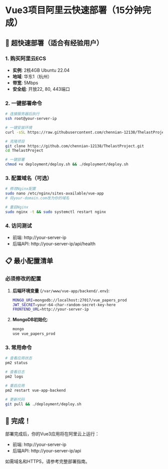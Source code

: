 # Vue3项目阿里云快速部署（15分钟完成）

## 🚀 超快速部署（适合有经验用户）

### 1. 购买阿里云ECS
- **实例**: 2核4GB Ubuntu 22.04
- **地域**: 华东1（杭州）
- **带宽**: 5Mbps
- **安全组**: 开放22, 80, 443端口

### 2. 一键部署命令

```bash
# 连接服务器后执行
ssh root@your-server-ip

# 一键安装环境
curl -sSL https://raw.githubusercontent.com/chennian-12138/ThelastProject/main/deployment/aliyun-setup.sh | bash

# 克隆项目
git clone https://github.com/chennian-12138/ThelastProject.git
cd ThelastProject

# 一键部署
chmod +x deployment/deploy.sh && ./deployment/deploy.sh
```

### 3. 配置域名（可选）

```bash
# 修改Nginx配置
sudo nano /etc/nginx/sites-available/vue-app
# 将your-domain.com改为你的域名

# 重启Nginx
sudo nginx -t && sudo systemctl restart nginx
```

### 4. 访问测试
- 前端: http://your-server-ip
- 后端API: http://your-server-ip/api/health

## 📋 最小配置清单

### 必须修改的配置
1. **后端环境变量** (`/var/www/vue-app/backend/.env`):
   ```bash
   MONGO_URI=mongodb://localhost:27017/vue_papers_prod
   JWT_SECRET=your-64-char-random-secret-key-here
   FRONTEND_URL=http://your-server-ip
   ```

2. **MongoDB初始化**:
   ```bash
   mongo
   use vue_papers_prod
   ```

### 3. 常用命令
```bash
# 查看应用状态
pm2 status

# 查看日志
pm2 logs

# 重启应用
pm2 restart vue-app-backend

# 更新代码
git pull && ./deployment/deploy.sh
```

## 🎯 完成！

部署完成后，你的Vue3应用将在阿里云上运行：
- 前端: http://your-server-ip
- 后端API: http://your-server-ip/api

如需域名和HTTPS，请参考完整部署指南。
